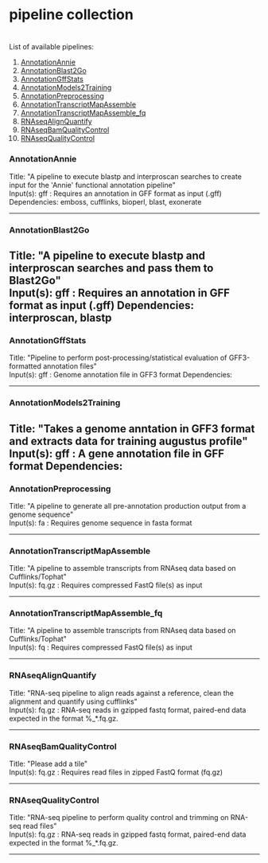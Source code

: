 #		pipeline collection
#		###################

List of available pipelines:

1. [AnnotationAnnie](#annotationannie)
2. [AnnotationBlast2Go](#annotationblast2go)
3. [AnnotationGffStats](#annotationgffstats)
4. [AnnotationModels2Training](#annotationmodels2training)
5. [AnnotationPreprocessing](#annotationpreprocessing)
6. [AnnotationTranscriptMapAssemble](#annotationtranscriptmapAssemble)
7. [AnnotationTranscriptMapAssemble_fq](#annotationtranscriptmapassemble_fq)
8. [RNAseqAlignQuantify](#rnaseqalignquantify)
9. [RNAseqBamQualityControl](#rnaseqbamqualitycontrol)
10. [RNAseqQualityControl](#rnaseqqualitycontrol)

###	AnnotationAnnie

Title:		"A pipeline to execute blastp and interproscan searches to create input for the 'Annie' functional annotation pipeline"</br>
Input(s):	gff : Requires an annotation in GFF format as input (.gff)</br>
Dependencies: emboss, cufflinks, bioperl, blast, exonerate

----------------

### AnnotationBlast2Go

Title:		"A pipeline to execute blastp and interproscan searches and pass them to Blast2Go"</br>
Input(s):	gff : Requires an annotation in GFF format as input (.gff)
Dependencies: interproscan, blastp
----------------

###	AnnotationGffStats

Title:		"Pipeline to perform post-processing/statistical evaluation of GFF3-formatted annotation files"</br>
Input(s):	gff : Genome annotation file in GFF3 format
Dependencies:

----------------

###	AnnotationModels2Training

Title:		"Takes a genome anntation in GFF3 format and extracts data for training augustus profile"</br>
Input(s):	gff : A gene annotation file in GFF format
Dependencies:
----------------

###	AnnotationPreprocessing

Title:		"A pipeline to generate all pre-annotation production output from a genome sequence"</br>
Input(s):	fa : Requires genome sequence in fasta format

----------------

###	AnnotationTranscriptMapAssemble

Title:		"A pipeline to assemble transcripts from RNAseq data based on Cufflinks/Tophat"</br>
Input(s):	fq.gz : Requires compressed FastQ file(s) as input

----------------

###	AnnotationTranscriptMapAssemble_fq

Title:		"A pipeline to assemble transcripts from RNAseq data based on Cufflinks/Tophat"</br>
Input(s):	fq : Requires compressed FastQ file(s) as input

----------------

###	RNAseqAlignQuantify

Title:		"RNA-seq pipeline to align reads against a reference, clean the alignment and quantify using cufflinks"</br>
Input(s):	fq.gz : RNA-seq reads in gzipped fastq format, paired-end data expected in the format %_*.fq.gz.

----------------

###	RNAseqBamQualityControl
Title:		"Please add a tile"</br>
Input(s):	fq.gz : Requires read files in zipped FastQ format (fq.gz)

----------------

###	RNAseqQualityControl

Title:		"RNA-seq pipeline to perform quality control and trimming on RNA-seq read files"</br>
Input(s):	fq.gz : RNA-seq reads in gzipped fastq format, paired-end data expected in the format %_*.fq.gz.

----------------
